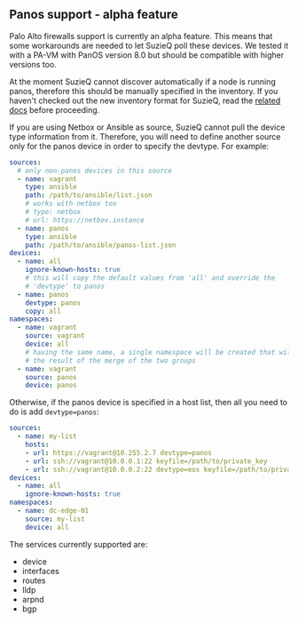 ## Panos support - alpha feature

Palo Alto firewalls support is currently an alpha feature. This means that some workarounds are needed to let SuzieQ poll these devices. We tested it with a PA-VM with PanOS version 8.0 but should be compatible with higher versions too.

At the moment SuzieQ cannot discover automatically if a node is running panos, therefore this should be manually specified in the inventory. If you haven't checked out the new inventory format for SuzieQ, read the [related docs](./inventory.md) before proceeding.

If you are using Netbox or Ansible as source, SuzieQ cannot pull the device type information from it. Therefore, you will need to define another source only for the panos device in order to specify the devtype. For example:

```yaml
sources:
  # only non-panos devices in this source
  - name: vagrant
    type: ansible
    path: /path/to/ansible/list.json
    # works with netbox too
    # type: netbox
    # url: https://netbox.instance
  - name: panos
    type: ansible
    path: /path/to/ansible/panos-list.json
devices:
  - name: all
    ignore-known-hosts: true
    # this will copy the default values from 'all' and override the
    # 'devtype' to panos
  - name: panos
    devtype: panos
    copy: all
namespaces:
  - name: vagrant
    source: vagrant
    device: all
    # having the same name, a single namespace will be created that will be 
    # the result of the merge of the two groups
  - name: vagrant
    source: panos
    device: panos
```

Otherwise, if the panos device is specified in a host list, then all you need to do is add `devtype=panos`:

```yaml
sources:
  - name: my-list
    hosts:
    - url: https://vagrant@10.255.2.7 devtype=panos
    - url: ssh://vagrant@10.0.0.1:22 keyfile=/path/to/private_key
    - url: ssh://vagrant@10.0.0.2:22 devtype=eos keyfile=/path/to/private_key
devices:
  - name: all
    ignore-known-hosts: true
namespaces:
  - name: dc-edge-01
    source: my-list
    device: all
```

The services currently supported are:

- device
- interfaces
- routes
- lldp
- arpnd
- bgp
